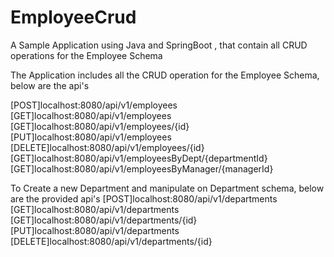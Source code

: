 # EmployeeCrud
A Sample Application using Java and SpringBoot , that contain all CRUD operations for the Employee Schema

The Application includes all the CRUD operation for the Employee Schema, below are the api's

[POST]localhost:8080/api/v1/employees
[GET]localhost:8080/api/v1/employees
[GET]localhost:8080/api/v1/employees/{id}
[PUT]localhost:8080/api/v1/employees
[DELETE]localhost:8080/api/v1/employees/{id}
[GET]localhost:8080/api/v1/employeesByDept/{departmentId}
[GET]localhost:8080/api/v1/employeesByManager/{managerId}

To Create a new Department and manipulate on Department schema, below are the provided api's
[POST]localhost:8080/api/v1/departments
[GET]localhost:8080/api/v1/departments
[GET]localhost:8080/api/v1/departments/{id}
[PUT]localhost:8080/api/v1/departments
[DELETE]localhost:8080/api/v1/departments/{id}

